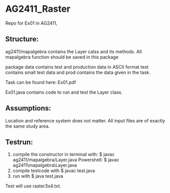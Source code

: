 # AG2411_Raster
 Repo for Ex01 in AG2411, 

## Structure: 
ag2411/mapalgebra contains the Layer calss and its methods. 
All mapalgebra function should be saved in this package

package data contains test and production data in ASCII format
test contains small test data and prod contains the data given in the task. 

Task can be found here: Ex01.pdf

Ex01.java contains code to run and test the Layer class. 

## Assumptions: 

Location and reference system does not matter. 
All input files are of exactly the same study area. 

## Testrun: 
1. compile the constructor in terminal with: 
$ javac ag2411/mapalgebra/Layer.java
Powershell: $ javac ag2411\mapalgebra\Layer.java
2. compile testcode with
$ javac test.java
3. run with 
$ java test.java

Test will use raster3x4.txt.
